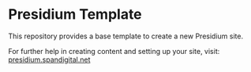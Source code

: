 # Presidium Template
This repository provides a base template to create a new Presidium site.

For further help in creating content and setting up your site, visit: [presidium.spandigital.net](http://presidium.spandigital.net)